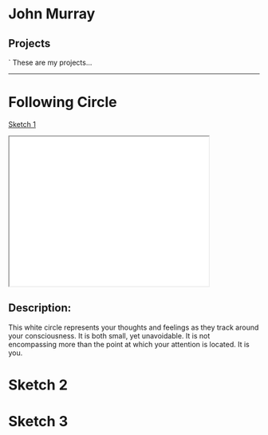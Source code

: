 # John Murray

## Projects
`
These are my projects...

---
# Following Circle

[Sketch 1](./sketch/)

<iframe src="./sketch/" width="400" height="300"></iframe>

## Description: 
  This white circle represents your thoughts and feelings as they track around your consciousness. It is both small, yet unavoidable. It is not encompassing more than the point at which your attention is located. It is you.

# Sketch 2

# Sketch 3